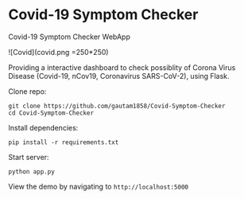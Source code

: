 Covid-19 Symptom Checker
=================
Covid-19 Symptom Checker WebApp

![Covid](covid.png =250*250)

Providing a interactive dashboard to check possiblity of Corona Virus Disease (Covid-19, nCov19, Coronavirus SARS-CoV-2), using Flask.

Clone repo:

```
git clone https://github.com/gautam1858/Covid-Symptom-Checker
cd Covid-Symptom-Checker
```

Install dependencies:

```
pip install -r requirements.txt
```

Start server:

```
python app.py
```

View the demo by navigating to `http://localhost:5000`

